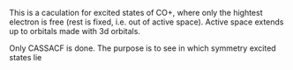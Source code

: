 This is a caculation for excited states of CO+, 
where only the hightest electron is free (rest is fixed,
i.e. out of active space). 
Active space extends up to orbitals made with 3d orbitals.

Only CASSACF is done. The purpose is to see in which symmetry excited 
states lie
